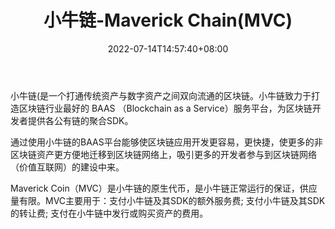 ﻿---
weight: 
title: "小牛链-Maverick Chain(MVC)"
description: "小牛链(是一个打通传统资产与数字资产之间双向流通的区块链"
date: 2022-07-14T14:57:40+08:00
lastmod: 2022-07-14T14:57:40+08:00
draft: false
authors: ["Simon"]
featuredImage: "xiaoniulian-maverick-chainmvc.webp"
link: "http://www.mvchain.net/"
tags: ["数字代币","小牛链-Maverick Chain(MVC)"]
categories: ["navigation"]
navigation: ["数字代币"]
lightgallery: true
toc: true
pinned: false
recommend: false
recommend1: false
---
小牛链(是一个打通传统资产与数字资产之间双向流通的区块链。小牛链致力于打造区块链行业最好的 BAAS （Blockchain as a Service）服务平台，为区块链开发者提供各公有链的聚合SDK。

通过使用小牛链的BAAS平台能够使区块链应用开发更容易，更快捷，使更多的非区块链资产更方便地迁移到区块链网络上，吸引更多的开发者参与到区块链网络（价值互联网）的建设中来。

Maverick Coin（MVC）是小牛链的原生代币，是小牛链正常运行的保证，供应量有限。MVC主要用于：支付小牛链及其SDK的额外服务费; 支付小牛链及其SDK的转让费; 支付在小牛链中发行或购买资产的费用。